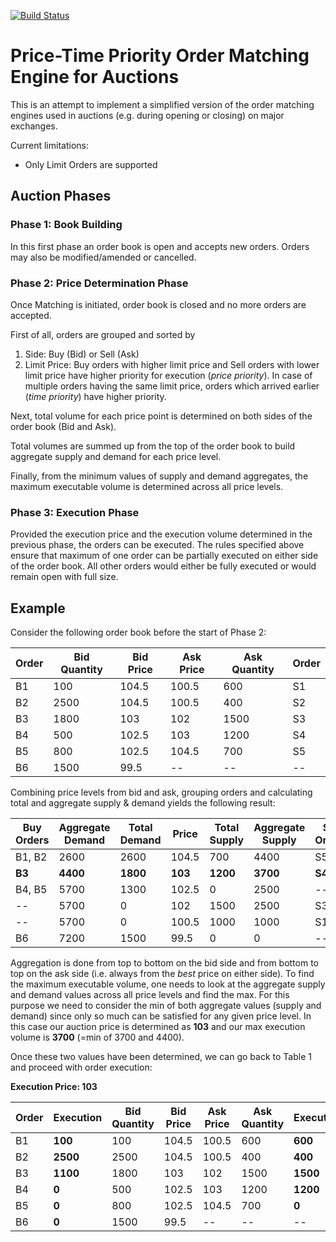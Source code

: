 [![Build Status](https://travis-ci.org/msilb/auction-order-matching.svg?branch=master)](https://travis-ci.org/msilb/auction-order-matching)

# Price-Time Priority Order Matching Engine for Auctions

This is an attempt to implement a simplified version of the order matching engines used in auctions (e.g. during opening or closing) on major exchanges.

Current limitations:
- Only Limit Orders are supported

## Auction Phases

### Phase 1: Book Building

In this first phase an order book is open and accepts new orders. Orders may also be modified/amended or cancelled.

### Phase 2: Price Determination Phase

Once Matching is initiated, order book is closed and no more orders are accepted.

First of all, orders are grouped and sorted by
1. Side: Buy (Bid) or Sell (Ask)
2. Limit Price: Buy orders with higher limit price and Sell orders with lower limit price have higher priority for execution (_price priority_). In case of multiple orders having the same limit price, orders which arrived earlier (_time priority_) have higher priority.

Next, total volume for each price point is determined on both sides of the order book (Bid and Ask).

Total volumes are summed up from the top of the order book to build aggregate supply and demand for each price level.

Finally, from the minimum values of supply and demand aggregates, the maximum executable volume is determined across all price levels.

### Phase 3: Execution Phase

Provided the execution price and the execution volume determined in the previous phase, the orders can be executed. The rules specified above ensure that maximum of one order can be partially executed on either side of the order book. All other orders would either be fully executed or would remain open with full size.

## Example

Consider the following order book before the start of Phase 2:

Order | Bid Quantity | Bid Price | Ask Price | Ask Quantity | Order
----- | ------------ | --------- | --------- | ------------ | -----
B1    | 100          | 104.5     | 100.5     | 600          | S1
B2    | 2500         | 104.5     | 100.5     | 400          | S2
B3    | 1800         | 103       | 102       | 1500         | S3
B4    | 500          | 102.5     | 103       | 1200         | S4
B5    | 800          | 102.5     | 104.5     | 700          | S5
B6    | 1500         | 99.5      | --        | --           | --

Combining price levels from bid and ask, grouping orders and calculating total and aggregate supply & demand yields the following result:

Buy Orders | Aggregate Demand | Total Demand | Price   | Total Supply | Aggregate Supply | Sell Orders
---------- | ---------------- | ------------ | -----   | ------------ | ---------------- | -----------
B1, B2     | 2600             | 2600         | 104.5   | 700          | 4400             | S5
**B3**     | **4400**         | **1800**     | **103** | **1200**     | **3700**         | **S4**
B4, B5     | 5700             | 1300         | 102.5   | 0            | 2500             | --
--         | 5700             | 0            | 102     | 1500         | 2500             | S3
--         | 5700             | 0            | 100.5   | 1000         | 1000             | S1, S2
B6         | 7200             | 1500         | 99.5    | 0            | 0                | --

Aggregation is done from top to bottom on the bid side and from bottom to top on the ask side (i.e. always from the _best_ price on either side). To find the maximum executable volume, one needs to look at the aggregate supply and demand values across all price levels and find the max. For this purpose we need to consider the min of both aggregate values (supply and demand) since only so much can be satisfied for any given price level. In this case our auction price is determined as **103** and our max execution volume is **3700** (=min of 3700 and 4400).

Once these two values have been determined, we can go back to Table 1 and proceed with order execution:

**Execution Price: 103**

Order | **Execution** | Bid Quantity | Bid Price | Ask Price | Ask Quantity | **Execution** | Order
----- | ------------- | ------------ | --------- | --------- | ------------ | ------------- | -----
B1    | **100**       | 100          | 104.5     | 100.5     | 600          | **600**       | S1
B2    | **2500**      | 2500         | 104.5     | 100.5     | 400          | **400**       | S2
B3    | **1100**      | 1800         | 103       | 102       | 1500         | **1500**      | S3
B4    | **0**         | 500          | 102.5     | 103       | 1200         | **1200**      | S4
B5    | **0**         | 800          | 102.5     | 104.5     | 700          | **0**         | S5
B6    | **0**         | 1500         | 99.5      | --        | --           | --            | --

